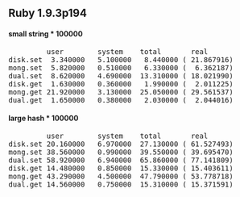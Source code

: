 ## Ruby 1.9.3p194
 
#### small string * 100000
<pre>
         user        system    total       real
disk.set  3.340000   5.100000   8.440000 ( 21.867916)
mong.set  5.820000   0.510000   6.330000 (  6.362187)
dual.set  8.620000   4.690000  13.310000 ( 18.021990)
disk.get  1.630000   0.360000   1.990000 (  2.011225)
mong.get 21.920000   3.130000  25.050000 ( 29.561537)
dual.get  1.650000   0.380000   2.030000 (  2.044016)
</pre> 
 
#### large hash * 100000
<pre>
         user        system    total       real
disk.set 20.160000   6.970000  27.130000 ( 61.527493)
mong.set 38.560000   0.990000  39.550000 ( 39.695470)
dual.set 58.920000   6.940000  65.860000 ( 77.141809)
disk.get 14.480000   0.850000  15.330000 ( 15.403611)
mong.get 43.290000   4.500000  47.790000 ( 53.778718)
dual.get 14.560000   0.750000  15.310000 ( 15.371591)
</pre>


